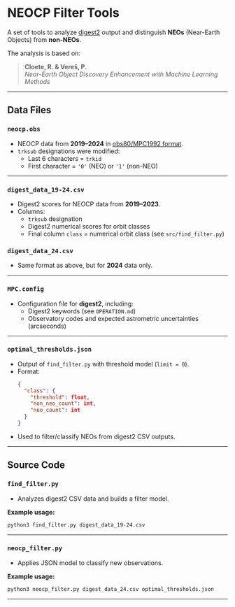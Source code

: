 # NEOCP Filter Tools

A set of tools to analyze [digest2](https://www.minorplanetcenter.net/iau/info/digest.html) output and distinguish **NEOs** (Near-Earth Objects) from **non-NEOs**.

The analysis is based on:

> **Cloete, R. & Vereš, P.**  
> *Near-Earth Object Discovery Enhancement with Machine Learning Methods*

---

## Data Files

### `neocp.obs`
- NEOCP data from **2019–2024** in [obs80/MPC1992 format](https://minorplanetcenter.net/iau/info/OpticalObs.html).
- `trksub` designations were modified:
  - Last 6 characters = `trkid`
  - First character = `'0'` (NEO) or `'1'` (non-NEO)

---

### `digest_data_19-24.csv`
- Digest2 scores for NEOCP data from **2019–2023**.
- Columns:
  - `trksub` designation
  - Digest2 numerical scores for orbit classes
  - Final column `class` = numerical orbit class (see `src/find_filter.py`)

### `digest_data_24.csv`
- Same format as above, but for **2024** data only.

---

### `MPC.config`
- Configuration file for **digest2**, including:
  - Digest2 keywords (see `OPERATION.md`)
  - Observatory codes and expected astrometric uncertainties (arcseconds)

---

### `optimal_thresholds.json`
- Output of `find_filter.py` with threshold model (`limit = 0`).
- Format:
  ```json
  {
    "class": {
      "threshold": float,
      "non_neo_count": int,
      "neo_count": int
    }
  }
  ```
- Used to filter/classify NEOs from digest2 CSV outputs.

---

## Source Code

### `find_filter.py`
- Analyzes digest2 CSV data and builds a filter model.

**Example usage:**
```bash
python3 find_filter.py digest_data_19-24.csv
```

---

### `neocp_filter.py`
- Applies JSON model to classify new observations.

**Example usage:**
```bash
python3 neocp_filter.py digest_data_24.csv optimal_thresholds.json
```

---

